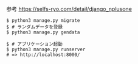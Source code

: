参考 https://selfs-ryo.com/detail/django_nplusone


```shell
$ python3 manage.py migrate
$ # ランダムデータを登録
$ python3 manage.py gendata

$ # アプリケーション起動
$ python3 manage.py runserver
# => http://localhost:8000/
```
